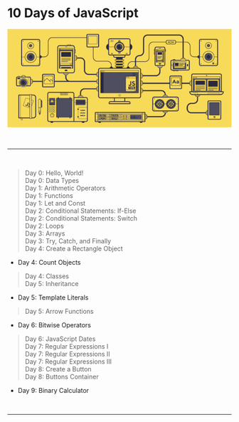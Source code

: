 # 10 Days of JavaScript

![Coderbyte](https://github.com/alikartalonline/10-Days-of-JavaScript/blob/main/gif/alikartalonline.gif)

<br />
<hr />
<br />

> Day 0: Hello, World!
> <br />
> Day 0: Data Types
> <br />
> Day 1: Arithmetic Operators
> <br />
> Day 1: Functions
> <br />
> Day 1: Let and Const
> <br />
> Day 2: Conditional Statements: If-Else
> <br />
> Day 2: Conditional Statements: Switch
> <br />
> Day 2: Loops
> <br />
> Day 3: Arrays
> <br />
> Day 3: Try, Catch, and Finally
> <br />
> Day 4: Create a Rectangle Object
> <br />

- Day 4: Count Objects

> Day 4: Classes
> <br />
> Day 5: Inheritance

- Day 5: Template Literals

> Day 5: Arrow Functions

- Day 6: Bitwise Operators

> Day 6: JavaScript Dates
> <br />
> Day 7: Regular Expressions I
> <br />
> Day 7: Regular Expressions II
> <br />
> Day 7: Regular Expressions III
> <br />
> Day 8: Create a Button
> <br />
> Day 8: Buttons Container

- Day 9: Binary Calculator

<br />
<hr />



